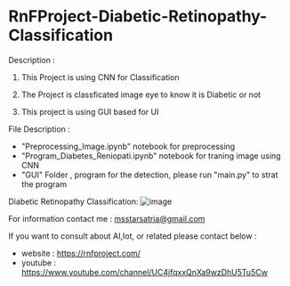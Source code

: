 # RnFProject-Diabetic-Retinopathy-Classification

Description : 
1. This Project is using CNN for Classification

2. The Project is classficated image eye to know it is Diabetic or not

3. This project is using GUI based for UI

File Description :
- "Preprocessing_Image.ipynb" notebook for preprocessing 
- "Program_Diabetes_Reniopati.ipynb" notebook for traning image using CNN
- "GUI" Folder , program for the detection, please run "main.py" to strat the program

Diabetic Retinopathy Classification:
![image](https://user-images.githubusercontent.com/93510081/141827214-0e7b8874-f326-4bb7-b8ab-f03cef88a2e2.png)


For information contact me : msstarsatria@gmail.com

If you want to consult about AI,Iot, or related please contact below :
- website : https://rnfproject.com/ 
- youtube : https://www.youtube.com/channel/UC4jfqxxQnXa9wzDhU5Tu5Cw
